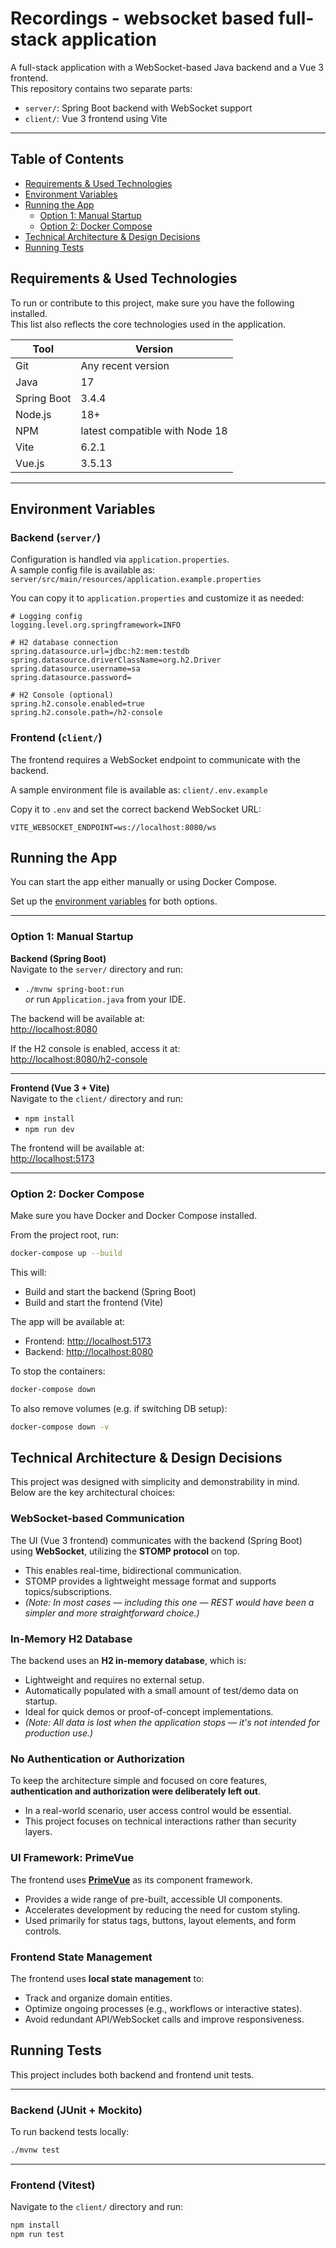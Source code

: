 # Recordings - websocket based full-stack application

A full-stack application with a WebSocket-based Java backend and a Vue 3 frontend.  
This repository contains two separate parts:

- `server/`: Spring Boot backend with WebSocket support
- `client/`: Vue 3 frontend using Vite

---

## Table of Contents

- [Requirements & Used Technologies](#user-content-requirements--used-technologies)
- [Environment Variables](#user-content-environment-variables)
- [Running the App](#user-content-running-the-app)
  - [Option 1: Manual Startup](#user-content-option-1-manual-startup)
  - [Option 2: Docker Compose](#user-content-option-2-docker-compose)
- [Technical Architecture & Design Decisions](#user-content-technical-architecture--design-decisions)
- [Running Tests](#running-tests)

## Requirements & Used Technologies

To run or contribute to this project, make sure you have the following installed.  
This list also reflects the core technologies used in the application.

| Tool        | Version         |
|-------------|------------------|
| Git         | Any recent version |
| Java        | 17               |
| Spring Boot | 3.4.4            |
| Node.js     | 18+              |
| NPM         | latest compatible with Node 18 |
| Vite        | 6.2.1            |
| Vue.js      | 3.5.13           |

---

## Environment Variables

### Backend (`server/`)

Configuration is handled via `application.properties`.  
A sample config file is available as:  
`server/src/main/resources/application.example.properties`

You can copy it to `application.properties` and customize it as needed:

```properties
# Logging config
logging.level.org.springframework=INFO

# H2 database connection
spring.datasource.url=jdbc:h2:mem:testdb
spring.datasource.driverClassName=org.h2.Driver
spring.datasource.username=sa
spring.datasource.password=

# H2 Console (optional)
spring.h2.console.enabled=true
spring.h2.console.path=/h2-console
```

### Frontend (`client/`)

The frontend requires a WebSocket endpoint to communicate with the backend.

A sample environment file is available as:
`client/.env.example`

Copy it to `.env` and set the correct backend WebSocket URL:

```properties
VITE_WEBSOCKET_ENDPOINT=ws://localhost:8080/ws
```

## Running the App

You can start the app either manually or using Docker Compose.

Set up the [environment variables](#user-content-environment-variables) for both options.

---

### Option 1: Manual Startup

**Backend (Spring Boot)**  
Navigate to the `server/` directory and run:

- `./mvnw spring-boot:run`  
  *or* run `Application.java` from your IDE.

The backend will be available at:  
[http://localhost:8080](http://localhost:8080)

If the H2 console is enabled, access it at:  
[http://localhost:8080/h2-console](http://localhost:8080/h2-console)

---

**Frontend (Vue 3 + Vite)**  
Navigate to the `client/` directory and run:

- `npm install`  
- `npm run dev`

The frontend will be available at:  
[http://localhost:5173](http://localhost:5173)

---

### Option 2: Docker Compose

Make sure you have Docker and Docker Compose installed.

From the project root, run:
```bash
docker-compose up --build
```

This will:
- Build and start the backend (Spring Boot)
- Build and start the frontend (Vite)

The app will be available at:  
- Frontend: [http://localhost:5173](http://localhost:5173)  
- Backend: [http://localhost:8080](http://localhost:8080)

To stop the containers:  
```bash
docker-compose down
```

To also remove volumes (e.g. if switching DB setup):  
```bash
docker-compose down -v
```

## Technical Architecture & Design Decisions

This project was designed with simplicity and demonstrability in mind. Below are the key architectural choices:

### WebSocket-based Communication

The UI (Vue 3 frontend) communicates with the backend (Spring Boot) using **WebSocket**, utilizing the **STOMP protocol** on top.

- This enables real-time, bidirectional communication.
- STOMP provides a lightweight message format and supports topics/subscriptions.
- _(Note: In most cases — including this one — REST would have been a simpler and more straightforward choice.)_

### In-Memory H2 Database

The backend uses an **H2 in-memory database**, which is:

- Lightweight and requires no external setup.
- Automatically populated with a small amount of test/demo data on startup.
- Ideal for quick demos or proof-of-concept implementations.
- _(Note: All data is lost when the application stops — it's not intended for production use.)_

### No Authentication or Authorization

To keep the architecture simple and focused on core features, **authentication and authorization were deliberately left out**.

- In a real-world scenario, user access control would be essential.
- This project focuses on technical interactions rather than security layers.

### UI Framework: PrimeVue

The frontend uses **[PrimeVue](https://primevue.org/)** as its component framework.

- Provides a wide range of pre-built, accessible UI components.
- Accelerates development by reducing the need for custom styling.
- Used primarily for status tags, buttons, layout elements, and form controls.

### Frontend State Management

The frontend uses **local state management** to:

- Track and organize domain entities.
- Optimize ongoing processes (e.g., workflows or interactive states).
- Avoid redundant API/WebSocket calls and improve responsiveness.

## Running Tests

This project includes both backend and frontend unit tests.

---

### Backend (JUnit + Mockito)

To run backend tests locally:

```bash
./mvnw test
```

---

### Frontend (Vitest)

Navigate to the `client/` directory and run:

```bash
npm install
npm run test
```